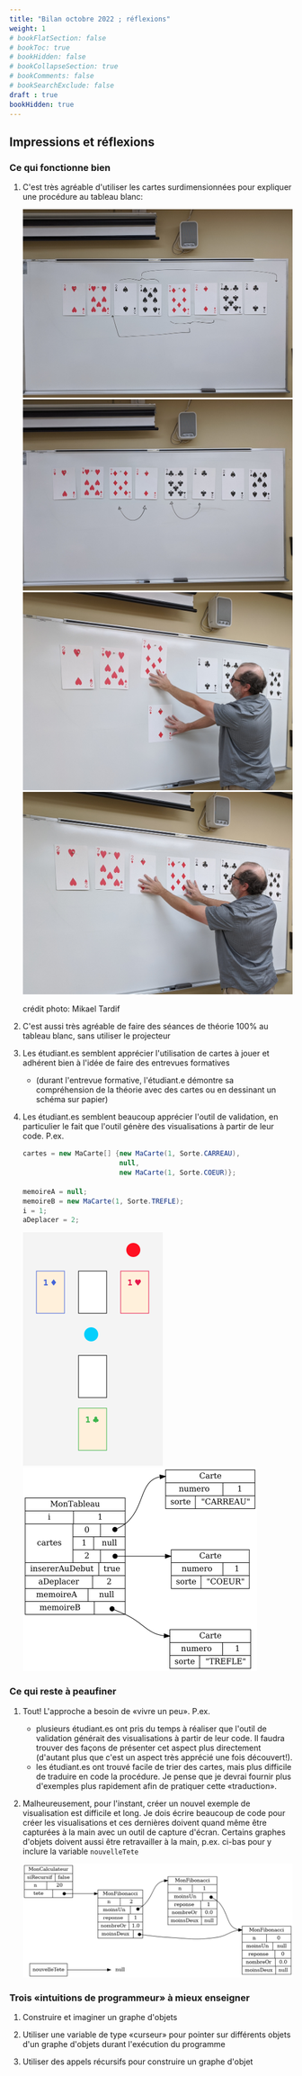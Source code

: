 ```yaml
---
title: "Bilan octobre 2022 ; réflexions"
weight: 1
# bookFlatSection: false
# bookToc: true
# bookHidden: false
# bookCollapseSection: true
# bookComments: false
# bookSearchExclude: false
draft : true
bookHidden: true
---
```



## Impressions et réflexions


### Ce qui fonctionne bien

1. C'est très agréable d'utiliser les cartes surdimensionnées pour expliquer une procédure au tableau blanc:

    <img class="small-figure" src="/approche/trier/trier_par_sorte.jpg" />
    <img class="small-figure" src="/approche/trier/trier_par_numero01.jpg" />
    <img class="small-figure" src="/approche/trier/trier_par_numero03.jpg" />
    <img class="small-figure" src="/approche/trier/trier_par_numero02.jpg" />

    crédit photo: Mikael Tardif

1. C'est aussi très agréable de faire des séances de théorie 100% au tableau blanc, sans utiliser le projecteur

1. Les étudiant.es semblent apprécier l'utilisation de cartes à jouer et adhérent bien à l'idée de faire des entrevues formatives
    * (durant l'entrevue formative, l'étudiant.e démontre sa compréhension de la théorie avec des cartes ou en dessinant un schéma sur papier)

1. Les étudiant.es semblent beaucoup apprécier l'outil de validation, en particulier le fait que l'outil génère des visualisations à partir de leur code. P.ex.

    ```java
    cartes = new MaCarte[] {new MaCarte(1, Sorte.CARREAU),
                            null,
                            new MaCarte(1, Sorte.COEUR)};

    memoireA = null;
    memoireB = new MaCarte(1, Sorte.TREFLE);
    i = 1;
    aDeplacer = 2;
    ```

    <img src="/preface/bilan_octobre_2022/cartes.png">

    <img src="/preface/bilan_octobre_2022/graphe.png">


### Ce qui reste à peaufiner

1. Tout! L'approche a besoin de «vivre un peu». P.ex. 
    * plusieurs étudiant.es ont pris du temps à réaliser que l'outil de validation générait des visualisations à partir de leur code. Il faudra trouver des façons de présenter cet aspect plus directement (d'autant plus que c'est un aspect très apprécié une fois découvert!).
    * les étudiant.es ont trouvé facile de trier des cartes, mais plus difficile de traduire en code la procédure. Je pense que je devrai fournir plus d'exemples plus rapidement afin de pratiquer cette «traduction».

1. Malheureusement, pour l'instant, créer un nouvel exemple de visualisation est difficile et long. Je dois écrire beaucoup de code pour créer les visualisations et ces dernières doivent quand même être capturées à la main avec un outil de capture d'écran. Certains graphes d'objets doivent aussi être retravailler à la main, p.ex. ci-bas pour y inclure la variable `nouvelleTete`

    <img class="figure" src="/preface/bilan_octobre_2022/dyn01.png"/>


### Trois «intuitions de programmeur» à mieux enseigner

1. Construire et imaginer un graphe d'objets

1. Utiliser une variable de type «curseur» pour pointer sur différents objets d'un graphe d'objets durant l'exécution du programme

1. Utiliser des appels récursifs pour construire un graphe d'objet
